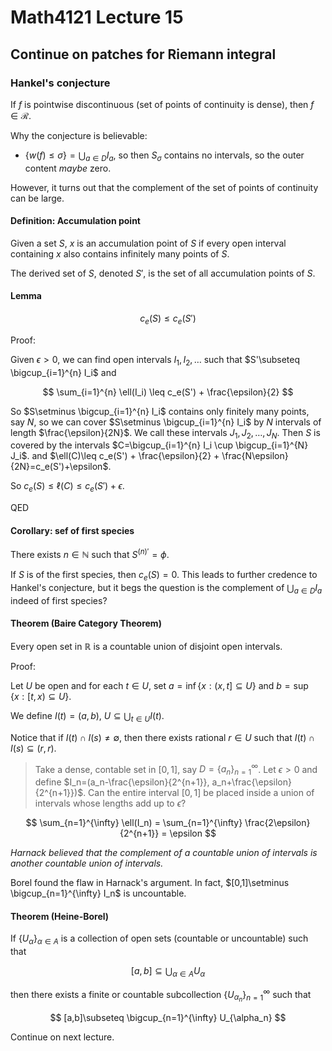 # Math4121 Lecture 15

## Continue on patches for Riemann integral

### Hankel's conjecture

If $f$ is pointwise discontinuous (set of points of continuity is dense), then $f\in\mathcal{R}$.

Why the conjecture is believable:

- $\{w(f)\leq \sigma\}=\bigcup_{a\in D} I_a$, so then $S_{\sigma}$ contains no intervals, so the outer content _maybe_ zero.

However, it turns out that the complement of the set of points of continuity can be large.

#### Definition: Accumulation point

Given a set $S$, $x$ is an accumulation point of $S$ if every open interval containing $x$ also contains infinitely many points of $S$.

The derived set of $S$, denoted $S'$, is the set of all accumulation points of $S$.

#### Lemma

$$
c_e(S)\leq c_e(S')
$$

Proof:

Given $\epsilon > 0$, we can find open intervals $I_1, I_2, \ldots$ such that $S'\subseteq \bigcup_{i=1}^{n} I_i$ and

$$
\sum_{i=1}^{n} \ell(I_i) \leq c_e(S') + \frac{\epsilon}{2}
$$

So $S\setminus \bigcup_{i=1}^{n} I_i$ contains only finitely many points, say $N$, so we can cover $S\setminus \bigcup_{i=1}^{n} I_i$ by $N$ intervals of length $\frac{\epsilon}{2N}$. We call these intervals $J_1, J_2, \ldots, J_N$. Then $S$ is covered by the intervals $C=\bigcup_{i=1}^{n} I_i \cup \bigcup_{i=1}^{N} J_i$. and $\ell(C)\leq c_e(S') + \frac{\epsilon}{2} + \frac{N\epsilon}{2N}=c_e(S')+\epsilon$.

So $c_e(S)\leq \ell(C)\leq c_e(S')+\epsilon$.

QED

#### Corollary: sef of first species

There exists $n\in \mathbb{N}$ such that $S^{(n)'}=\phi$.

If $S$ is of the first species, then $c_e(S)=0$. This leads to further credence to Hankel's conjecture, but it begs the question is the complement of $\bigcup_{a\in D} I_a$ indeed of first species?

#### Theorem (Baire Category Theorem)

Every open set in $\mathbb{R}$ is a countable union of disjoint open intervals.

Proof:

Let $U$ be open and for each $t\in U$, set $a=\inf \{x:(x,t]\subseteq U\}$ and $b=\sup \{x:[t,x)\subseteq U\}$.

We define $I(t)=(a,b)$, $U\subseteq \bigcup_{t\in U} I(t)$.

Notice that  if $I(t)\cap I(s)\neq \emptyset$, then there exists rational $r\in U$ such that $I(t)\cap I(s)\subseteq (r,r)$.

> Take a dense, contable set in $[0,1]$, say $D=\{a_n\}_{n=1}^{\infty}$. Let $\epsilon>0$ and define $I_n=(a_n-\frac{\epsilon}{2^{n+1}}, a_n+\frac{\epsilon}{2^{n+1}})$. Can the entire interval $[0,1]$ be placed inside a union of intervals whose lengths add up to $\epsilon$?

$$
\sum_{n=1}^{\infty} \ell(I_n) = \sum_{n=1}^{\infty} \frac{2\epsilon}{2^{n+1}} = \epsilon
$$

_Harnack believed that the complement of a countable union of intervals is another countable union of intervals._

Borel found the flaw in Harnack's argument. In fact, $[0,1]\setminus \bigcup_{n=1}^{\infty} I_n$ is uncountable.

#### Theorem (Heine-Borel)

If $\{U_\alpha\}_{\alpha\in A}$ is a collection of open sets (countable or uncountable) such that

$$
[a,b]\subseteq \bigcup_{\alpha\in A} U_\alpha
$$

then there exists a finite or countable subcollection $\{U_{\alpha_n}\}_{n=1}^{\infty}$ such that

$$
[a,b]\subseteq \bigcup_{n=1}^{\infty} U_{\alpha_n}
$$

Continue on next lecture.
